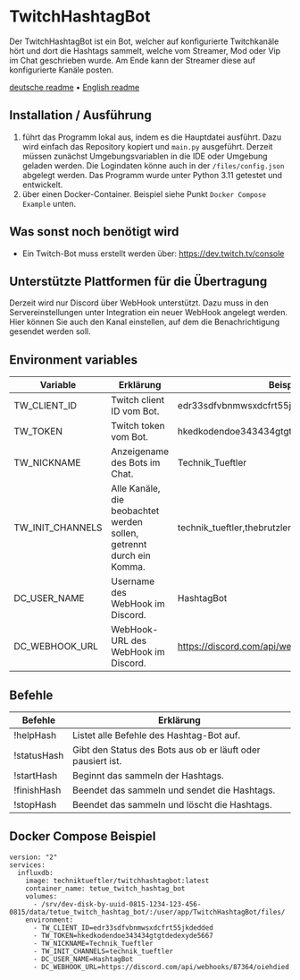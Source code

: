 # TwitchHashtagBot
Der TwitchHashtagBot ist ein Bot, welcher auf konfigurierte Twitchkanäle hört und dort die Hashtags sammelt, welche vom Streamer, Mod oder Vip im Chat geschrieben wurde. Am Ende kann der Streamer diese auf konfigurierte Kanäle posten.

[deutsche readme](https://github.com/Technik-Tueftler/TwitchHashtagBot/blob/main/README.de.md)
 • [English readme](https://github.com/Technik-Tueftler/TwitchHashtagBot/blob/main/README.md)

## Installation / Ausführung
1. führt das Programm lokal aus, indem es die Hauptdatei ausführt. Dazu wird einfach das Repository kopiert und `main.py` ausgeführt. Derzeit müssen zunächst Umgebungsvariablen in die IDE oder Umgebung geladen werden. Die Logindaten könne auch in der ``/files/config.json`` abgelegt werden. Das Programm wurde unter Python 3.11 getestet und entwickelt.
2. über einen Docker-Container. Beispiel siehe Punkt ``Docker Compose Example`` unten.

## Was sonst noch benötigt wird
- Ein Twitch-Bot muss erstellt werden über: https://dev.twitch.tv/console

## Unterstützte Plattformen für die Übertragung
Derzeit wird nur Discord über WebHook unterstützt. Dazu muss in den Servereinstellungen unter Integration ein neuer WebHook angelegt werden. Hier können Sie auch den Kanal einstellen, auf dem die Benachrichtigung gesendet werden soll.

## Environment variables
| Variable         | Erklärung                                                            | Beispiel                                        |
|------------------|----------------------------------------------------------------------|-------------------------------------------------|
| TW_CLIENT_ID     | Twitch client ID vom Bot.                                            | edr33sdfvbnmwsxdcfrt55jkdedded                  |
| TW_TOKEN         | Twitch token vom Bot.                                                | hkedkodendoe343434gtgtdedexyde5667              |
| TW_NICKNAME      | Anzeigename des Bots im Chat.                                        | Technik_Tueftler                                |
| TW_INIT_CHANNELS | Alle Kanäle, die beobachtet werden sollen, getrennt durch ein Komma. | technik_tueftler,thebrutzler                    |
| DC_USER_NAME     | Username des WebHook im Discord.                                     | HashtagBot                                      |
| DC_WEBHOOK_URL   | WebHook-URL des WebHook im Discord.                                  | https://discord.com/api/webhooks/87364/oiehdied |

## Befehle
| Befehle     | Erklärung                                                   |
|-------------|-------------------------------------------------------------|
| !helpHash   | Listet alle Befehle des Hashtag-Bot auf.                    |
| !statusHash | Gibt den Status des Bots aus ob er läuft oder pausiert ist. |
| !startHash  | Beginnt das sammeln der Hashtags.                           |
| !finishHash | Beendet das sammeln und sendet die Hashtags.                |
| !stopHash   | Beendet das sammeln und löscht die Hashtags.                |

## Docker Compose Beispiel
````commandline
version: "2"
services:
  influxdb:
    image: techniktueftler/twitchhashtagbot:latest
    container_name: tetue_twitch_hashtag_bot
    volumes:
      - /srv/dev-disk-by-uuid-0815-1234-123-456-0815/data/tetue_twitch_hashtag_bot/:/user/app/TwitchHashtagBot/files/
    environment:
      - TW_CLIENT_ID=edr33sdfvbnmwsxdcfrt55jkdedded
      - TW_TOKEN=hkedkodendoe343434gtgtdedexyde5667
      - TW_NICKNAME=Technik_Tueftler
      - TW_INIT_CHANNELS=technik_tueftler
      - DC_USER_NAME=HashtagBot
      - DC_WEBHOOK_URL=https://discord.com/api/webhooks/87364/oiehdied
````